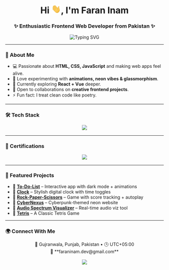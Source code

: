 <h1 align="center">Hi <img src="https://raw.githubusercontent.com/ABSphreak/ABSphreak/master/gifs/Hi.gif" width="30px">, I'm Faran Inam</h1>
<h3 align="center">✨ Enthusiastic Frontend Web Developer from Pakistan ✨</h3>

<p align="center">
  <img src="https://readme-typing-svg.demolab.com?font=Fira+Code&weight=600&pause=1000&color=00F7FF&center=true&vCenter=true&width=600&lines=Crafting+Beautiful+and+Interactive+UIs;Exploring+CSS+Magic+%26+JS+Wizards;Building+Fun+Web+Experiences;Always+Learning+%26+Evolving" alt="Typing SVG" />
</p>

---

### 🚀 About Me
- 💻 Passionate about **HTML, CSS, JavaScript** and making web apps feel alive.  
- 🎨 Love experimenting with **animations, neon vibes & glassmorphism**.  
- 🌱 Currently exploring **React + Vue** deeper.  
- 🤝 Open to collaborations on **creative frontend projects**.  
- ⚡ Fun fact: I treat clean code like poetry.  

---

### 🛠️ Tech Stack

<p align="center">
  <img src="https://skillicons.dev/icons?i=html,css,tailwindcss,js,ts,vue,react,figma,vscode,github,nodejs," />
</p>

---

### 📜 Certifications
<p align="center">
  <a href="https://www.freecodecamp.org/certification/faraninamdev/responsive-web-design" target="_blank">
    <img src="https://img.shields.io/badge/freeCodeCamp-Certified-0A0A23?style=for-the-badge&logo=freecodecamp&logoColor=white" />
  </a>
</p>

---


### 📌 Featured Projects

- 🔹 [**To-Do-List**](https://faraninamdev.github.io/To-Do-List/) – Interactive app with dark mode + animations  
- 🔹 [**Clock**](https://faraninamdev.github.io/Clock/) – Stylish digital clock with time toggles  
- 🔹 [**Rock-Paper-Scissors**](https://faraninamdev.github.io/Rock-Paper-Scissors/) – Game with score tracking + autoplay  
- 🔹 [**CyberNexus**](https://faraninamdev.github.io/CyberNexus/) – Cyberpunk-themed neon website  
- 🔹 [**Audio Spectrum Visualizer**](https://faraninamdev.github.io/Audio-Spectrum-Visualizer/) – Real-time audio viz tool  
- 🔹 [**Tetris**](https://faraninamdev.github.io/Tetris/) – A Classic Tetris Game  

---

### 🌍 Connect With Me
<p align="center">
  📍 Gujranwala, Punjab, Pakistan • 🕒 UTC+05:00  
  <br>
  📧 **faraninam.dev@gmail.com**
  <br><br>
  <a href="https://github.com/faran-inam"><img src="https://img.shields.io/github/followers/faran-inam?label=Follow&style=social"></a>
</p>

